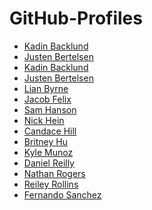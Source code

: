 # GitHub-Profiles
* [Kadin Backlund]()
* [Justen Bertelsen](https://github.com/TheJus10)
* [Kadin Backlund](https://github.com/Kadin-Backlund)
* [Justen Bertelsen]()
* [Lian Byrne]()
* [Jacob Felix]()
* [Sam Hanson]()
* [Nick Hein](https://github.com/NickHein)
* [Candace Hill]()
* [Britney Hu](https://github.com/britneyhu0121)
* [Kyle Munoz]()
* [Daniel Reilly]()
* [Nathan Rogers]()
* [Reiley Rollins]()
* [Fernando Sanchez]()

